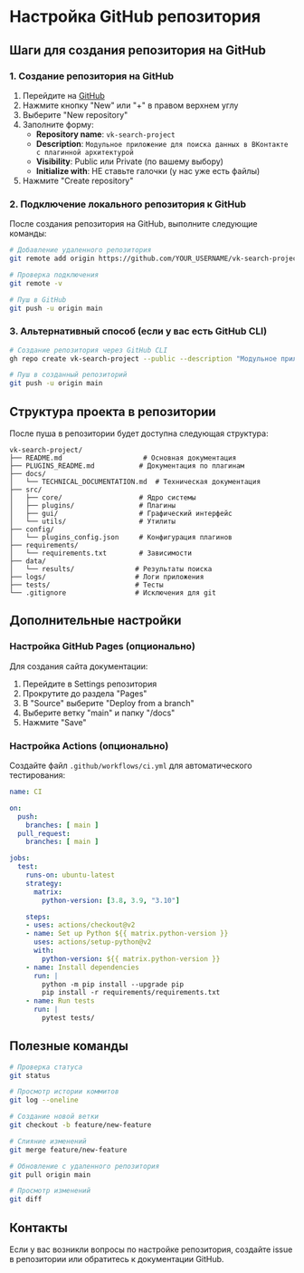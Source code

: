 # Настройка GitHub репозитория

## Шаги для создания репозитория на GitHub

### 1. Создание репозитория на GitHub

1. Перейдите на [GitHub](https://github.com)
2. Нажмите кнопку "New" или "+" в правом верхнем углу
3. Выберите "New repository"
4. Заполните форму:
   - **Repository name**: `vk-search-project`
   - **Description**: `Модульное приложение для поиска данных в ВКонтакте с плагинной архитектурой`
   - **Visibility**: Public или Private (по вашему выбору)
   - **Initialize with**: НЕ ставьте галочки (у нас уже есть файлы)
5. Нажмите "Create repository"

### 2. Подключение локального репозитория к GitHub

После создания репозитория на GitHub, выполните следующие команды:

```bash
# Добавление удаленного репозитория
git remote add origin https://github.com/YOUR_USERNAME/vk-search-project.git

# Проверка подключения
git remote -v

# Пуш в GitHub
git push -u origin main
```

### 3. Альтернативный способ (если у вас есть GitHub CLI)

```bash
# Создание репозитория через GitHub CLI
gh repo create vk-search-project --public --description "Модульное приложение для поиска данных в ВКонтакте"

# Пуш в созданный репозиторий
git push -u origin main
```

## Структура проекта в репозитории

После пуша в репозитории будет доступна следующая структура:

```
vk-search-project/
├── README.md                    # Основная документация
├── PLUGINS_README.md           # Документация по плагинам
├── docs/
│   └── TECHNICAL_DOCUMENTATION.md  # Техническая документация
├── src/
│   ├── core/                   # Ядро системы
│   ├── plugins/                # Плагины
│   ├── gui/                    # Графический интерфейс
│   └── utils/                  # Утилиты
├── config/
│   └── plugins_config.json     # Конфигурация плагинов
├── requirements/
│   └── requirements.txt        # Зависимости
├── data/
│   └── results/               # Результаты поиска
├── logs/                      # Логи приложения
├── tests/                     # Тесты
└── .gitignore                 # Исключения для git
```

## Дополнительные настройки

### Настройка GitHub Pages (опционально)

Для создания сайта документации:

1. Перейдите в Settings репозитория
2. Прокрутите до раздела "Pages"
3. В "Source" выберите "Deploy from a branch"
4. Выберите ветку "main" и папку "/docs"
5. Нажмите "Save"

### Настройка Actions (опционально)

Создайте файл `.github/workflows/ci.yml` для автоматического тестирования:

```yaml
name: CI

on:
  push:
    branches: [ main ]
  pull_request:
    branches: [ main ]

jobs:
  test:
    runs-on: ubuntu-latest
    strategy:
      matrix:
        python-version: [3.8, 3.9, "3.10"]

    steps:
    - uses: actions/checkout@v2
    - name: Set up Python ${{ matrix.python-version }}
      uses: actions/setup-python@v2
      with:
        python-version: ${{ matrix.python-version }}
    - name: Install dependencies
      run: |
        python -m pip install --upgrade pip
        pip install -r requirements/requirements.txt
    - name: Run tests
      run: |
        pytest tests/
```

## Полезные команды

```bash
# Проверка статуса
git status

# Просмотр истории коммитов
git log --oneline

# Создание новой ветки
git checkout -b feature/new-feature

# Слияние изменений
git merge feature/new-feature

# Обновление с удаленного репозитория
git pull origin main

# Просмотр изменений
git diff
```

## Контакты

Если у вас возникли вопросы по настройке репозитория, создайте issue в репозитории или обратитесь к документации GitHub. 